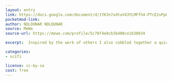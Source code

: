 ```yaml
---
layout: entry
link: https://docs.google.com/document/d/1YK3n7xdtuV43YLMFfh4-PTcE2vPpQIoqN6Fnvtu2WWo/edit
pocketmod-link:
author: NOLDUNAR NOLDUNAR
source: MeWe
source-url: https://mewe.com/profile/5c78f4e8cb3b400ce1638034

excerpt:  Inspired by the work of others I also cobbled together a quick game blending the simple minimal d6 system by Norbert G. Matausch with mechanics from the FFG Star Wars RPG line.

categories:
- scifi

license: cc-by-sa
cost: free
---
```

